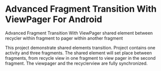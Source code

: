 # Advanced Fragment Transition With ViewPager For Android
Advanced Fragment Transition With ViewPager shared element between recycler within fragment to pager within another fragment

This project demonstrate shared elements transition. Project contains one activity and three fragments. 
The shared element will set place between fragments, from recycle view in one fragment to view pager in the second fragment. 
The viewpager and the recyclerview are fully synchronized.

